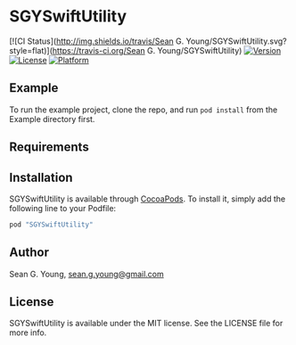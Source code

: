 # SGYSwiftUtility

[![CI Status](http://img.shields.io/travis/Sean G. Young/SGYSwiftUtility.svg?style=flat)](https://travis-ci.org/Sean G. Young/SGYSwiftUtility)
[![Version](https://img.shields.io/cocoapods/v/SGYSwiftUtility.svg?style=flat)](http://cocoapods.org/pods/SGYSwiftUtility)
[![License](https://img.shields.io/cocoapods/l/SGYSwiftUtility.svg?style=flat)](http://cocoapods.org/pods/SGYSwiftUtility)
[![Platform](https://img.shields.io/cocoapods/p/SGYSwiftUtility.svg?style=flat)](http://cocoapods.org/pods/SGYSwiftUtility)

## Example

To run the example project, clone the repo, and run `pod install` from the Example directory first.

## Requirements

## Installation

SGYSwiftUtility is available through [CocoaPods](http://cocoapods.org). To install
it, simply add the following line to your Podfile:

```ruby
pod "SGYSwiftUtility"
```

## Author

Sean G. Young, sean.g.young@gmail.com

## License

SGYSwiftUtility is available under the MIT license. See the LICENSE file for more info.
